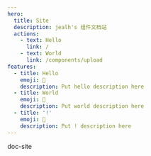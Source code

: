 ```yaml
---
hero:
  title: Site
  description: jealh's 组件文档站
  actions:
    - text: Hello
      link: /
    - text: World
      link: /components/upload
features:
  - title: Hello
    emoji: 💎
    description: Put hello description here
  - title: World
    emoji: 🌈
    description: Put world description here
  - title: '!'
    emoji: 🚀
    description: Put ! description here
---
```


doc-site
